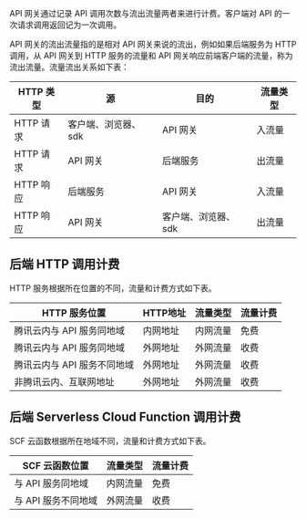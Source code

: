 API 网关通过记录 API 调用次数与流出流量两者来进行计费。客户端对 API 的一次请求调用返回记为一次调用。

API 网关的流出流量指的是相对 API 网关来说的流出，例如如果后端服务为 HTTP 调用，从 API 网关到 HTTP 服务的流量和 API 网关响应前端客户端的流量，称为流出流量。流量流出关系如下表：

| HTTP 类型 | 源 |  目的 | 流量类型 |
| --- | --- | --- | --- |
| HTTP 请求 | 客户端、浏览器、sdk | API 网关 | 入流量 | 
| HTTP 请求 | API 网关 | 后端服务 | 出流量 | 
| HTTP 响应 | 后端服务 | API 网关 | 入流量 | 
| HTTP 响应 | API 网关 | 客户端、浏览器、sdk | 出流量 | 


## 后端 HTTP 调用计费

HTTP 服务根据所在位置的不同，流量和计费方式如下表。

| HTTP 服务位置 |  HTTP地址 | 流量类型 | 流量计费 |
| ---          |   ---     | ---   | ---   |
| 腾讯云内与 API 服务同地域 |  内网地址 | 内网流量 | 免费 | 
| 腾讯云内与 API 服务同地域 |  外网地址 | 外网流量 | 收费 | 
| 腾讯云内与 API 服务不同地域 |  外网地址 | 外网流量 | 收费 | 
| 非腾讯云内、互联网地址 |  外网地址 | 外网流量 | 收费 | 

## 后端 Serverless Cloud Function 调用计费

SCF 云函数根据所在地域不同，流量和计费方式如下表。

| SCF 云函数位置 |  流量类型 | 流量计费 |
| ---          |   ---     | ---      |
| 与 API 服务同地域 |  内网流量 | 免费 | 
| 与 API 服务不同地域 |  外网流量 | 收费 | 

